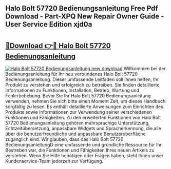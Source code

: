 ## Halo Bolt 57720 Bedienungsanleitung Free Pdf Download - Part-XPQ New Repair Owner Guide - User Service Edition xjd0a

# <h2><a href="http://df63qd.blite.top/?on=Halo+Bolt+57720+Bedienungsanleitung">🔗Download 👉🔴 Halo Bolt 57720 Bedienungsanleitung</a></h2>

[![Halo Bolt 57720 Bedienungsanleitung new download](https://i.imgur.com/lujVjoI.png)](http://df63qd.blite.top/?on=Halo+Bolt+57720+Bedienungsanleitung)
Willkommen bei der Bedienungsanleitung für Ihr neu verbundenes Halo Bolt 57720 Bedienungsanleitung. Dieser umfassende Leitfaden soll Ihnen helfen, Ihr Produkt zu verstehen und erfolgreich zu betreiben. Sie finden detaillierte Informationen zu Funktionen, Installation, Betrieb, Wartung und Fehlerbehebung. Bevor Sie Ihr Halo Bolt 57720 Bedienungsanleitung verwenden, nehmen Sie sich bitte einen Moment Zeit, um dieses Handbuch sorgfältig zu lesen. Es enthält detaillierte Anweisungen zum Einrichten des Produkts sowie Informationen zur Verwendung seiner verschiedenen Funktionen und Fähigkeiten. Zu den erweiterten Funktionen von Halo Bolt 57720 Bedienungsanleitung gehören mehrsprachige Unterstützung, Echtzeitübersetzung, anpassbare Widgets und Spracherkennung, die alle über die benutzerfreundliche und anpassbare Benutzeroberfläche zugänglich sind. Wir glauben, dass das Halo Bolt 57720 BedienungsanleitungD eine umfassende und gründliche Ressource für Ihr Bestreben war, die Funktionen und Fähigkeiten Ihres neuen Artikels zu verstehen. Wenn Sie Hilfe benötigen oder Fragen haben, steht Ihnen unser Kundenservice-Team jederzeit zur Verfügung.
